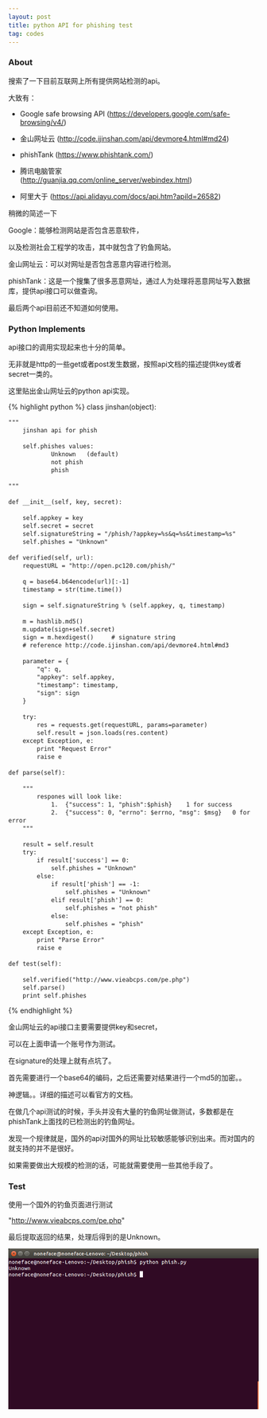 ```yaml
---
layout: post
title: python API for phishing test
tag: codes
---
```


### About

搜索了一下目前互联网上所有提供网站检测的api。

大致有：

- Google  safe browsing API
(https://developers.google.com/safe-browsing/v4/)

- 金山网址云
(http://code.ijinshan.com/api/devmore4.html#md24)

- phishTank
(https://www.phishtank.com/)

- 腾讯电脑管家  
(http://guanjia.qq.com/online_server/webindex.html)

- 阿里大于
(https://api.alidayu.com/docs/api.htm?apiId=26582)

稍微的简述一下

Google：能够检测网站是否包含恶意软件，

以及检测社会工程学的攻击，其中就包含了钓鱼网站。

金山网址云：可以对网址是否包含恶意内容进行检测。

phishTank：这是一个搜集了很多恶意网址，通过人为处理将恶意网址写入数据库，提供api接口可以做查询。

最后两个api目前还不知道如何使用。

### Python Implements

api接口的调用实现起来也十分的简单。

无非就是http的一些get或者post发生数据，按照api文档的描述提供key或者secret一类的。

这里贴出金山网址云的python api实现。

{% highlight python %}
class jinshan(object):

    """
        jinshan api for phish 

        self.phishes values:
                Unknown   (default)
                not phish 
                phish

    """

    def __init__(self, key, secret):

        self.appkey = key
        self.secret = secret   
        self.signatureString = "/phish/?appkey=%s&q=%s&timestamp=%s"
        self.phishes = "Unknown"

    def verified(self, url):
        requestURL = "http://open.pc120.com/phish/"

        q = base64.b64encode(url)[:-1]
        timestamp = str(time.time())

        sign = self.signatureString % (self.appkey, q, timestamp)

        m = hashlib.md5()
        m.update(sign+self.secret)
        sign = m.hexdigest()     # signature string
        # reference http://code.ijinshan.com/api/devmore4.html#md3

        parameter = {
            "q": q,
            "appkey": self.appkey,
            "timestamp": timestamp,
            "sign": sign
        }

        try:
            res = requests.get(requestURL, params=parameter)
            self.result = json.loads(res.content)
        except Exception, e:
            print "Request Error"
            raise e

    def parse(self):

        """
            respones will look like:
                1.  {"success": 1, "phish":$phish}    1 for success
                2.  {"success": 0, "errno": $errno, "msg": $msg}   0 for error
        """

        result = self.result
        try:
            if result['success'] == 0:
                self.phishes = "Unknown"
            else:
                if result['phish'] == -1:   
                    self.phishes = "Unknown"
                elif result['phish'] == 0:
                    self.phishes = "not phish"
                else:
                    self.phishes = "phish"
        except Exception, e:
            print "Parse Error"
            raise e

    def test(self):

        self.verified("http://www.vieabcps.com/pe.php")
        self.parse()
        print self.phishes

{% endhighlight %}

金山网址云的api接口主要需要提供key和secret，

可以在上面申请一个账号作为测试。

在signature的处理上就有点坑了。

首先需要进行一个base64的编码，之后还需要对结果进行一个md5的加密。。

神逻辑。。详细的描述可以看官方的文档。

在做几个api测试的时候，手头并没有大量的钓鱼网址做测试，多数都是在phishTank上面找的已检测出的钓鱼网址。

发现一个规律就是，国外的api对国外的网址比较敏感能够识别出来。而对国内的就支持的并不是很好。

如果需要做出大规模的检测的话，可能就需要使用一些其他手段了。

### Test

使用一个国外的钓鱼页面进行测试

"http://www.vieabcps.com/pe.php"

最后提取返回的结果，处理后得到的是Unknown。

<img src="images/phish.png">